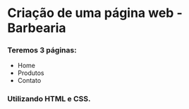 <h1>Criação de uma página web - Barbearia</h1>
<h3>Teremos 3 páginas:</h3>
<ul>
<li>Home</li>
<li>Produtos</li>
<li>Contato</li>
</ul>

<h3>Utilizando HTML e CSS.</h3>

